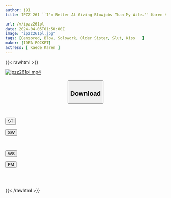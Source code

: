 ```yaml
---
author: j91
title: IPZZ-261 ``I'm Better At Giving Blowjobs Than My Wife.'' Karen Kaede, A Female Boss Who Loves Blowjobs And Cuckolds Male Employees In The Company

url: /v/ipzz261pl
date: 2024-04-05T01:50:00Z
image: "ipzz261pl.jpg"
tags: [Censored, Blow, Solowork, Older Sister, Slut, Kiss	]
maker: [IDEA POCKET]
actress: [ Kaede Karen ]
---
```



{{< rawhtml >}}

<div class="video" data-videoid="z3J7dRQYR7CYVOz">
    <a href="javascript:;">
        <img src="/v/ipzz261pl/ipzz261pl.jpg" width="WIDTH" height="HEIGHT" alt="ipzz261pl.mp4" loading="lazy">
    </a>
</div>

<script type="text/javascript" src="https://j91.asia/asset/on-demand-st.js"></script>

<br>
  <link rel="stylesheet" href="https://j91.asia/asset/bs5.css">
  
  <center>
  <button class="btn btn-primary" type="button" data-bs-toggle="collapse" data-bs-target=".multi-collapse" aria-expanded="false" aria-controls="multiCollapseExample1 multiCollapseExample2"><h2>Download</h2></button></center>
</p>
<div class="row">
  <div class="col">
    <div class="collapse multi-collapse" id="multiCollapseExample1">
      <div class="card card-body">
	      	      <br>
<div class="buttons">  
<p><a href="https://streamtape.to/v/z3J7dRQYR7CYVOz" target="_blank"><button class="btn-hover color-3"><i class="fa fa-download"></i> ST</button></a></p>
<p><a href="https://asnwish.com/200d136w421k" target="_blank"><button class="btn-hover color-2"><i class="fa fa-download"></i> SW</button></a></p></div>
    </div>
  </div>
</div>
  <div class="col">
    <div class="collapse multi-collapse" id="multiCollapseExample2">
      <div class="card card-body">
	      <br>
<div class="buttons">
<p><a href="https://wolfstream.tv/ywzy1zgu3le5"><button class="btn-hover color-9"><i class="fa fa-download"></i> WS</button></a></p>
<p><a href="https://filemoon.sx/d/bqzxugt9r4iu"><button class="btn-hover color-8"><i class="fa fa-download"></i> FM</button></a></p></div>
<br><br>
      </div>
    </div>
  </div>
</div>

{{< /rawhtml >}}